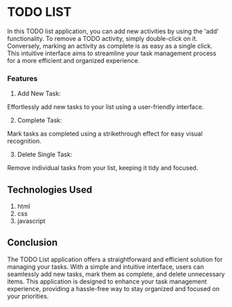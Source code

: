 # TODO LIST

In this TODO list application, you can add new activities by using the 'add' functionality. To remove a TODO activity, simply double-click on it. Conversely, marking an activity as complete is as easy as a single click. This intuitive interface aims to streamline your task management process for a more efficient and organized experience.

### Features

 1. Add New Task:

  Effortlessly add new tasks to your list using a user-friendly interface.
  
2. Complete Task:

  Mark tasks as completed using a strikethrough effect for easy visual recognition.
  
3. Delete Single Task:

  Remove individual tasks from your list, keeping it tidy and focused.

## Technologies Used

1. html
2. css
3. javascript

## Conclusion

The TODO List application offers a straightforward and efficient solution for managing your tasks. With a simple and intuitive interface, users can seamlessly add new tasks, mark them as complete, and delete unnecessary items. This application is designed to enhance your task management experience, providing a hassle-free way to stay organized and focused on your priorities.
